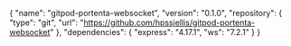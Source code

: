 {
  "name": "gitpod-portenta-websocket",
  "version": "0.1.0",
  "repository": {
    "type": "git",
    "url": "https://github.com/hpssjellis/gitpod-portenta-websocket"
  },
  "dependencies": {
    "express": "4.17.1",
    "ws": "7.2.1"
  }
}
